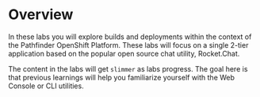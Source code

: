 # Overview

In these labs you will explore builds and deployments within the context of the Pathfinder OpenShift Platform.
These labs will focus on a single 2-tier application based on the popular open source chat utility, Rocket.Chat.

The content in the labs will get `slimmer` as labs progress. The goal here is that previous learnings will help
you familiarize yourself with the Web Console or CLI utilities.

